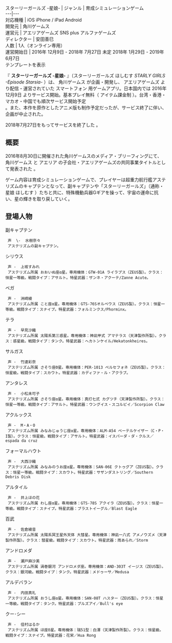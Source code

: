 スターリーガールズ -星娘-  |  ジャンル  |  育成シミュレーションゲーム   
---|---  
対応機種  |  iOS  iPhone  /  iPad  Android   
開発元  |  角川ゲームス   
運営元  |  アエリアゲームズ  SNS plus  アルファゲームズ   
ディレクター  |  安田善巳   
人数  |  1人（オンライン専用）   
運営開始日  |  2016年  12月9日    \-  2018年  7月27日  未定  2018年  1月29日  \-  2019年  6月7日   
テンプレートを表示  
  
『 **スターリーガールズ -星娘-** 』（スターリーガールズ ほしむす _STARLY GIRLS -Episode Starsia-_ ）は、
角川ゲームス  が企画・開発し、  アエリアゲームズ  より配信・運営されていた  スマートフォン  用ゲームアプリ。日本国内では  2016年
12月9日  よりサービス開始。基本プレイ無料（  アイテム課金制  ）。台湾・香港・マカオ・中国でも順次サービス開始予定    
。また、本作を原作としたアニメ版も制作予定だったが、サービス終了に伴い、企画が中止された。

2018年7月27日をもってサービスを終了した    。

##  概要  

2016年8月30日に開催された角川ゲームスのメディア・ブリーフィングにて、  角川ゲームス  と  アエリア
の子会社・アエリアゲームズの共同事業タイトルとして発表された    。

ゲーム内容は育成シミュレーションゲームで、プレイヤーは超重力航行艦アステリズムのキャプテンとなって、副キャプテンや「スターリーガールズ」（通称・  星娘
ほしむす  ）たちと共に、特殊機動兵器Gギアを操って、宇宙の運命に抗い、星の輝きを取り戻していく。

##  登場人物  

副キャプテン

     声  \-  水樹奈々 
     アステリズムの副キャプテン。 
シリウス

     声 -  上坂すみれ 
     アステリズム所属 おおいぬ座α星。専用機体：GTW-01A ライラプス（ZEUS製）。クラス：恒星一等級。戦闘タイプ：アサルト。特星武器：ザンネ・アクーテ/Zanne Acute。 
ベガ

     声 -  洲崎綾 
     アステリズム所属 こと座α星。専用機体：GTS-76Sオルペウス（ZEUS製）。クラス：恒星一等級。戦闘タイプ：スナイプ。特星武器：フォルミンクス/Phorminx。 
テラ

     声 -  早見沙織 
     アステリズム所属 太陽系第三惑星。専用機体：神凪甲式 アマテラス（天津製作所製）。クラス：惑星級。戦闘タイプ：タンク。特星武器：ヘカトンケイル/Hekatonkheires。 
サルガス

     声 -  竹達彩奈 
     アステリズム所属 さそり座Θ星。専用機体：PER-1013 ペルセフォネ（ZEUS製）。クラス：恒星級。戦闘タイプ：スカウト。特星武器：カディファ・ル・アクラブ。 
アンタレス

     声 -  小松未可子 
     アステリズム所属 さそり座α星。専用機体：真打七式 カグツチ（天津製作所製）。クラス：恒星一等級。戦闘タイプ：アサルト。特星武器：ウングイス・スコルピイ／Scorpion Claw 
アクルックス

     声 -  M・A・O 
     アステリズム所属 みなみじゅうじ座α星。専用機体：ALM-A54 ペーテルケイザー（C・P・I製）。クラス：恒星級。戦闘タイプ：アサルト。特星武器：イスパーダ・ダ・クルス／espada da cruz 
フォーマルハウト

     声 -  大西沙織 
     アステリズム所属 みなみのうお座α星。専用機体：SAN-06E クトゥグア（ZEUS製）。クラス：恒星一等級。戦闘タイプ：スカウト。特星武器：サザンダストリング／Southern Debris Disk 
アルタイル

     声 -  井上ほの花 
     アステリズム所属 わし座α星。専用機体：GTS-78S アクイラ（ZEUS製）。クラス：恒星一等級。戦闘タイプ：スナイプ。特星武器：ブラストイーグル／Blast Eagle 
百武

     声 -  佐倉綾音 
     アステリズム所属 太陽系冥王星外天体 大彗星。専用機体：神凪一八式 アメノウズメ（天津製作所製）。クラス：彗星級。戦闘タイプ：スカウト。特星武器：雨あられ／Storm 
アンドロメダ

     声 -  瀬戸麻沙美 
     アステリズム所属 渦巻銀河 アンドロメダ座。専用機体：AND-303T イージス（ZEUS製）。クラス：銀河級。戦闘タイプ：タンク。特星武器：メドゥーサ／Medusa 
アルデバラン

     声 -  内田真礼 
     アステリズム所属 おうし座α星。専用機体：SAN-08T ハスター（ZEUS製）。クラス：恒星一等級。戦闘タイプ：タンク。特星武器：ブルズアイ／Bull's eye 
クー･シー

     声 -  佳村はるか 
     アステリズム所属 ほ座δ星。専用機体：瑞51型：白澤（天津製作所製）。クラス：恒星級。戦闘タイプ：スナイプ。特星武器：花栄／Hua Rong 

